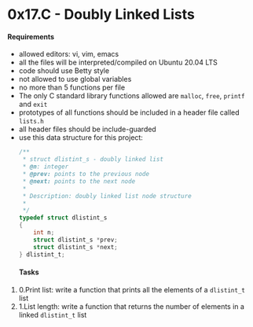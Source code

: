 # 0x17.C - Doubly Linked Lists
#### Requirements
* allowed editors: vi, vim, emacs
* all the files will be interpreted/compiled on Ubuntu 20.04 LTS
* code should use Betty style
* not allowed to use global variables
* no more than 5 functions per file
* The only C standard library functions allowed are `malloc`, `free`, `printf` and `exit`
* prototypes of all functions should be included in a header file called `lists.h`
* all header files should be include-guarded
* use this data structure for this project:
    ```C
    /**
     * struct dlistint_s - doubly linked list
     * @n: integer
     * @prev: points to the previous node
     * @next: points to the next node
     *
     * Description: doubly linked list node structure
     * 
     */
    typedef struct dlistint_s
    {
        int n;
        struct dlistint_s *prev;
        struct dlistint_s *next;
    } dlistint_t;
    ```
  #### Tasks
1. 0.Print list: write a function that prints all the elements of a `dlistint_t` list
2. 1.List length: write a function that returns the number of elements in a linked `dlistint_t` list

